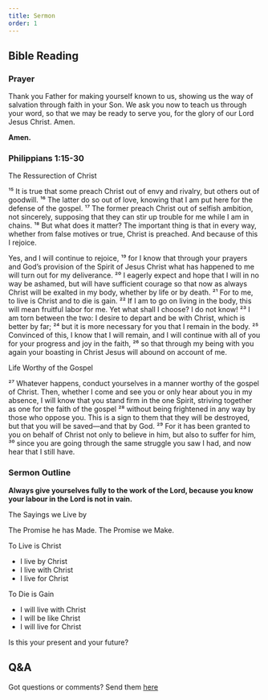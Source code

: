 ```yaml
---
title: Sermon 
order: 1
---
```


## Bible Reading

### Prayer
Thank you Father for making yourself known to us, showing us the way of salvation through faith in your Son. We ask you now to teach us through your word, so that we may be ready to serve you, for the glory of our Lord Jesus Christ. Amen. 

**Amen.**


### Philippians 1:15-30 
The Ressurection of Christ 

¹⁵ It is true that some preach Christ out of envy and rivalry, but others out of goodwill. ¹⁶ The latter do so out of love, knowing that I am put here for the defense of the gospel. ¹⁷ The former preach Christ out of selfish ambition, not sincerely, supposing that they can stir up trouble for me while I am in chains. ¹⁸ But what does it matter? The important thing is that in every way, whether from false motives or true, Christ is preached. And because of this I rejoice.

Yes, and I will continue to rejoice, ¹⁹ for I know that through your prayers and God’s provision of the Spirit of Jesus Christ what has happened to me will turn out for my deliverance. ²⁰ I eagerly expect and hope that I will in no way be ashamed, but will have sufficient courage so that now as always Christ will be exalted in my body, whether by life or by death. ²¹ For to me, to live is Christ and to die is gain. ²² If I am to go on living in the body, this will mean fruitful labor for me. Yet what shall I choose? I do not know! ²³ I am torn between the two: I desire to depart and be with Christ, which is better by far; ²⁴ but it is more necessary for you that I remain in the body. ²⁵ Convinced of this, I know that I will remain, and I will continue with all of you for your progress and joy in the faith, ²⁶ so that through my being with you again your boasting in Christ Jesus will abound on account of me.

Life Worthy of the Gospel

²⁷ Whatever happens, conduct yourselves in a manner worthy of the gospel of Christ. Then, whether I come and see you or only hear about you in my absence, I will know that you stand firm in the one Spirit, striving together as one for the faith of the gospel ²⁸ without being frightened in any way by those who oppose you. This is a sign to them that they will be destroyed, but that you will be saved—and that by God. ²⁹ For it has been granted to you on behalf of Christ not only to believe in him, but also to suffer for him, ³⁰ since you are going through the same struggle you saw I had, and now hear that I still have.





### Sermon Outline
**Always give yourselves fully to the work of the Lord, because you know your labour in the Lord is not in vain.**


The Sayings we Live by

The Promise he has Made. The Promise we Make.

To Live is Christ
- I live by Christ
- I live with Christ
- I live for Christ

To Die is Gain
- I will live with Christ
- I will be like Christ
- I will live for Christ

Is this your present and your future?



## Q&A
Got questions or comments? Send them [here](https://tinyurl.com/SGHACQuestionsAnswers)
